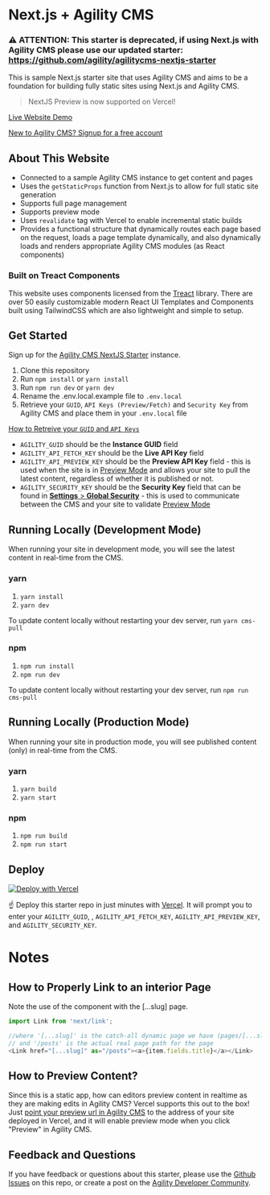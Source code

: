 # Next.js + Agility CMS

### ⚠️ ATTENTION: This starter is deprecated, if using Next.js with Agility CMS please use our updated starter: https://github.com/agility/agilitycms-nextjs-starter

This is sample Next.js starter site that uses Agility CMS and aims to be a foundation for building fully static sites using Next.js and Agility CMS.

> NextJS Preview is now supported on Vercel!

[Live Website Demo](https://agilitycms-nextjs-starter-2020.vercel.app)

[New to Agility CMS? Signup for a free account](https://agilitycms.com/free)


## About This Website
- Connected to a sample Agility CMS instance to get content and pages
- Uses the `getStaticProps` function from Next.js to allow for full static site generation
- Supports full page management
- Supports preview mode
- Uses `revalidate` tag with Vercel to enable incremental static builds
- Provides a functional structure that dynamically routes each page based on the request, loads a page template dynamically, and also dynamically loads and renders appropriate Agility CMS modules (as React components)

### Built on Treact Components

This website uses components licensed from the [Treact](https://treact.owaiskhan.me) library. There are over 50 easily customizable modern React UI Templates and Components built using TailwindCSS which are also lightweight and simple to setup.

## Get Started
Sign up for the [Agility CMS NextJS Starter](https://account.agilitycms.com/sign-up?product=agility-free) instance.

1. Clone this repository
2. Run `npm install` or `yarn install`
3. Run `npm run dev` or `yarn dev`
4. Rename the .env.local.example file to `.env.local`
5. Retrieve your `GUID`, `API Keys (Preview/Fetch)` and `Security Key` from Agility CMS and place them in your `.env.local` file

[How to Retreive your `GUID` and `API Keys`](https://help.agilitycms.com/hc/en-us/articles/360031919212-Retrieving-your-API-Key-s-Guid-and-API-URL-)

- `AGILITY_GUID` should be the **Instance GUID** field
- `AGILITY_API_FETCH_KEY` should be the **Live API Key** field
- `AGILITY_API_PREVIEW_KEY` should be the **Preview API Key** field - this is used when the site is in [Preview Mode](https://nextjs.org/docs/advanced-features/preview-mode) and allows your site to pull the latest content, regardless of whether it is published or not.
- `AGILITY_SECURITY_KEY` should be the **Security Key** field that can be found in [**Settings** > **Global Security**](https://help.agilitycms.com/hc/en-us/articles/360029220591-How-to-Retrieve-an-Instance-s-Security-Key) - this is used to communicate between the CMS and your site to validate [Preview Mode](https://nextjs.org/docs/advanced-features/preview-mode)

## Running Locally (Development Mode)
When running your site in development mode, you will see the latest content in real-time from the CMS.
### yarn
1. `yarn install`
2. `yarn dev`

To update content locally without restarting your dev server, run `yarn cms-pull`

### npm
1. `npm run install`
2. `npm run dev`

To update content locally without restarting your dev server, run `npm run cms-pull`


## Running Locally (Production Mode)
When running your site in production mode, you will see published content (only) in real-time from the CMS.

### yarn
1. `yarn build`
2. `yarn start`

### npm
1. `npm run build`
2. `npm run start`

## Deploy
[![Deploy with Vercel](https://vercel.com/button)](https://vercel.com/import/git?c=1&amp;s=https://github.com/agility/agilitycms-nextjs-starter-2020&amp;env=AGILITY_GUID,AGILITY_API_FETCH_KEY,AGILITY_API_PREVIEW_KEY,AGILITY_SECURITY_KEY&amp;envDescription=API%20Keys%20required%20by%20Agility%20CMS&amp;)

☝️ Deploy this starter repo in just minutes with [Vercel](https://vercel.com/). It will prompt you to enter your `AGILITY_GUID`, , `AGILITY_API_FETCH_KEY`, `AGILITY_API_PREVIEW_KEY`, and `AGILITY_SECURITY_KEY`.

# Notes
## How to Properly Link to an interior Page
Note the use of the <Link> component with the [...slug] page.

``` javascript
import Link from 'next/link';

//where '[...slug]' is the catch-all dynamic page we have (pages/[...slug].js)
// and '/posts' is the actual real page path for the page
<Link href="[...slug]" as="/posts"><a>{item.fields.title}</a></Link>
```

## How to Preview Content?
Since this is a static app, how can editors preview content in realtime as they are making edits in Agility CMS? Vercel supports this out to the box! Just [point your preview url in Agility CMS](https://help.agilitycms.com/hc/en-us/articles/360003855612-Adding-a-Domain-Configuration-for-a-Web-Server) to the address of your site deployed in Vercel, and it will enable preview mode when you click "Preview" in Agility CMS.

## Feedback and Questions

If you have feedback or questions about this starter, please use the [Github Issues](https://github.com/agility/agilitycms-nextjs-starter-2020/issues)  on this repo, or create a post on the [Agility Developer Community](https://help.agilitycms.com/hc/en-us/community/topics).



